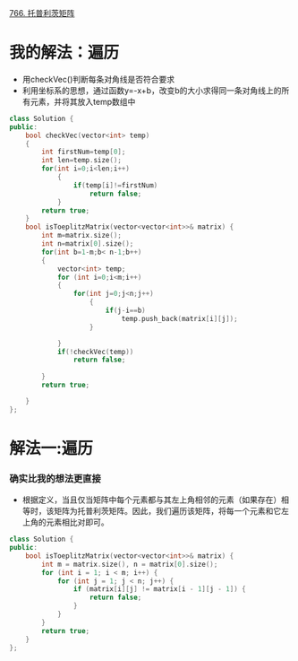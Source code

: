 [766. 托普利茨矩阵](https://leetcode-cn.com/problems/toeplitz-matrix/description/)

    

# 我的解法：遍历
- 用checkVec()判断每条对角线是否符合要求
- 利用坐标系的思想，通过函数y=-x+b，改变b的大小求得同一条对角线上的所有元素，并将其放入temp数组中

```C++
class Solution {
public:
    bool checkVec(vector<int> temp)
    {
        int firstNum=temp[0];
        int len=temp.size();
        for(int i=0;i<len;i++)
            {
                if(temp[i]!=firstNum)
                    return false;
            }
        return true;      
    }
    bool isToeplitzMatrix(vector<vector<int>>& matrix) {
        int m=matrix.size();
        int n=matrix[0].size();
        for(int b=1-m;b< n-1;b++)
        {
            vector<int> temp;
            for (int i=0;i<m;i++)
            {
                for(int j=0;j<n;j++)
                    {
                        if(j-i==b)
                            temp.push_back(matrix[i][j]);
                    }

            }
            if(!checkVec(temp))
                return false;
            
        }
        return true;     

    }
};
```

# 解法一:遍历
### 确实比我的想法更直接

- 根据定义，当且仅当矩阵中每个元素都与其左上角相邻的元素（如果存在）相等时，该矩阵为托普利茨矩阵。因此，我们遍历该矩阵，将每一个元素和它左上角的元素相比对即可。



```c++
class Solution {
public:
    bool isToeplitzMatrix(vector<vector<int>>& matrix) {
        int m = matrix.size(), n = matrix[0].size();
        for (int i = 1; i < m; i++) {
            for (int j = 1; j < n; j++) {
                if (matrix[i][j] != matrix[i - 1][j - 1]) {
                    return false;
                }
            }
        }
        return true;
    }
};




```

